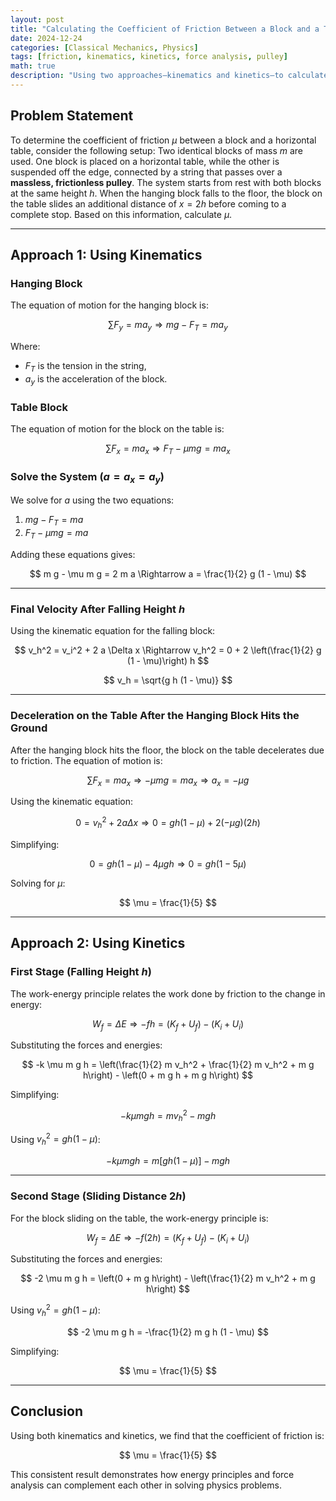```yaml
---
layout: post
title: "Calculating the Coefficient of Friction Between a Block and a Table"
date: 2024-12-24
categories: [Classical Mechanics, Physics]
tags: [friction, kinematics, kinetics, force analysis, pulley]
math: true
description: "Using two approaches—kinematics and kinetics—to calculate the coefficient of friction for a system involving two identical blocks connected via a massless pulley."
---
```


## Problem Statement

To determine the coefficient of friction $\mu$ between a block and a horizontal table, consider the following setup: Two identical blocks of mass $m$ are used. One block is placed on a horizontal table, while the other is suspended off the edge, connected by a string that passes over a **massless, frictionless pulley**. The system starts from rest with both blocks at the same height $h$. When the hanging block falls to the floor, the block on the table slides an additional distance of $x = 2h$ before coming to a complete stop. Based on this information, calculate $\mu$.

---

## Approach 1: Using Kinematics

### Hanging Block

The equation of motion for the hanging block is:

$$
\sum F_y = m a_y \Rightarrow m g - F_T = m a_y
$$

Where:
- $F_T$ is the tension in the string,
- $a_y$ is the acceleration of the block.

### Table Block

The equation of motion for the block on the table is:

$$
\sum F_x = m a_x \Rightarrow F_T - \mu m g = m a_x
$$

### Solve the System ($a = a_x = a_y$)

We solve for $a$ using the two equations:

1. $m g - F_T = m a$
2. $F_T - \mu m g = m a$

Adding these equations gives:

$$
m g - \mu m g = 2 m a \Rightarrow a = \frac{1}{2} g (1 - \mu)
$$

---

### Final Velocity After Falling Height $h$

Using the kinematic equation for the falling block:

$$
v_h^2 = v_i^2 + 2 a \Delta x \Rightarrow v_h^2 = 0 + 2 \left(\frac{1}{2} g (1 - \mu)\right) h
$$

$$
v_h = \sqrt{g h (1 - \mu)}
$$

---

### Deceleration on the Table After the Hanging Block Hits the Ground

After the hanging block hits the floor, the block on the table decelerates due to friction. The equation of motion is:

$$
\sum F_x = m a_x \Rightarrow -\mu m g = m a_x \Rightarrow a_x = -\mu g
$$

Using the kinematic equation:

$$
0 = v_h^2 + 2 a \Delta x \Rightarrow 0 = g h (1 - \mu) + 2 (-\mu g) (2h)
$$

Simplifying:

$$
0 = g h (1 - \mu) - 4 \mu g h \Rightarrow 0 = g h (1 - 5 \mu)
$$

Solving for $\mu$:

$$
\mu = \frac{1}{5}
$$

---

## Approach 2: Using Kinetics

### First Stage (Falling Height $h$)

The work-energy principle relates the work done by friction to the change in energy:

$$
W_f = \Delta E \Rightarrow -f h = (K_f + U_f) - (K_i + U_i)
$$

Substituting the forces and energies:

$$
-k \mu m g h = \left(\frac{1}{2} m v_h^2 + \frac{1}{2} m v_h^2 + m g h\right) - \left(0 + m g h + m g h\right)
$$

Simplifying:

$$
-k \mu m g h = m v_h^2 - m g h
$$

Using $v_h^2 = g h (1 - \mu)$:

$$
-k \mu m g h = m \left[g h (1 - \mu)\right] - m g h
$$

---

### Second Stage (Sliding Distance $2h$)

For the block sliding on the table, the work-energy principle is:

$$
W_f = \Delta E \Rightarrow -f (2h) = (K_f + U_f) - (K_i + U_i)
$$

Substituting the forces and energies:

$$
-2 \mu m g h = \left(0 + m g h\right) - \left(\frac{1}{2} m v_h^2 + m g h\right)
$$

Using $v_h^2 = g h (1 - \mu)$:

$$
-2 \mu m g h = -\frac{1}{2} m g h (1 - \mu)
$$

Simplifying:

$$
\mu = \frac{1}{5}
$$

---

## Conclusion

Using both kinematics and kinetics, we find that the coefficient of friction is:

$$
\mu = \frac{1}{5}
$$

This consistent result demonstrates how energy principles and force analysis can complement each other in solving physics problems.

